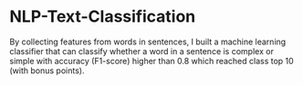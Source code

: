 # NLP-Text-Classification

By collecting features from words in sentences, I built a machine learning classifier that can classify whether a word in a sentence is complex or simple with accuracy (F1-score) higher than 0.8 which reached class top 10 (with bonus points). 
